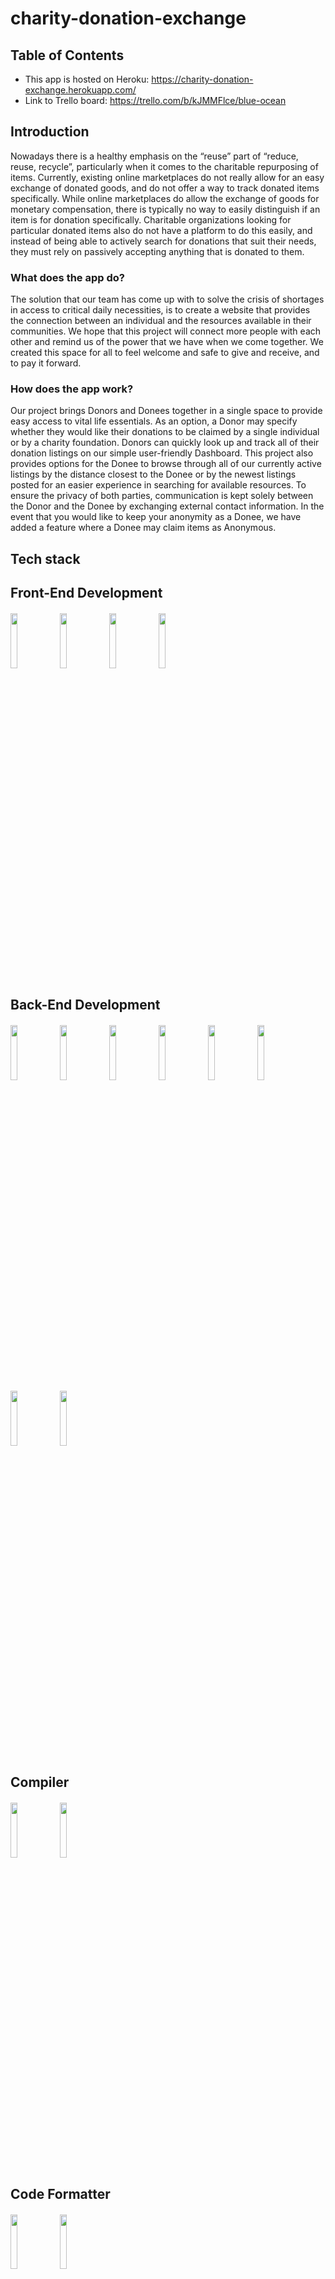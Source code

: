 

# charity-donation-exchange

## Table of Contents

* This app is hosted on Heroku: https://charity-donation-exchange.herokuapp.com/
* Link to Trello board: https://trello.com/b/kJMMFlce/blue-ocean

## Introduction

Nowadays there is a healthy emphasis on the “reuse” part of “reduce, reuse, recycle”, particularly when it comes to the charitable repurposing of items. Currently, existing online marketplaces do not really allow for an easy exchange of donated goods, and do not offer a way to track donated items specifically. While online marketplaces do allow the exchange of goods for monetary compensation, there is  typically  no  way  to  easily  distinguish if an item is for donation  specifically.  Charitable organizations looking for particular donated items also do not have a platform to do this easily, and instead of being able to actively search for donations that suit their needs, they must rely on passively accepting anything that is donated to them.  

### What does the app do?

The solution that our team has come up with to solve the crisis of shortages in access to critical  daily  necessities, is to  create  a  website  that provides the connection between an individual and the resources available in their communities. We hope that this  project  will  connect more people with each other and remind us of the power that we have when we come together. We created this space for all to feel welcome and safe to give and receive, and to pay it forward.  

### How does the app work?

Our project brings Donors and Donees together in a single space to provide easy access to vital life essentials. As an option, a Donor may specify whether they would like their donations to be claimed by a single individual or by a charity foundation. Donors can quickly look up and track all of their donation listings on our simple user-friendly Dashboard. This project also  provides options  for  the  Donee  to  browse through all of our currently active listings by the distance closest to the Donee or by the newest listings  posted for  an  easier  experience  in searching for available resources. To ensure the privacy of both parties, communication is kept solely between the Donor and the Donee by exchanging external contact information. In the event that you would like to keep your anonymity as a Donee, we have added a feature where a Donee may claim items as Anonymous. 

## Tech stack
## Front-End Development

####  <img width="15%" src="https://www.vectorlogo.zone/logos/reactjs/reactjs-ar21.svg"> <img width="15%" src="https://www.vectorlogo.zone/logos/netlifyapp_watercss/netlifyapp_watercss-ar21.svg"> <img width="15%" src="https://raw.githubusercontent.com/styled-components/brand/master/styled-components.png"> <img width="15%" src="https://www.vectorlogo.zone/logos/sass-lang/sass-lang-icon.svg">


## Back-End Development

####  <img width="15%" src="https://www.vectorlogo.zone/logos/nodejs/nodejs-ar21.svg"> <img width="15%" src="https://www.vectorlogo.zone/logos/nodemonio/nodemonio-ar21.svg"> <img width="15%" src="https://www.vectorlogo.zone/logos/expressjs/expressjs-ar21.svg"> <img width="15%" src="https://user-images.githubusercontent.com/8939680/57233884-20344080-6fe5-11e9-8df3-0df1282e1574.png"> <img width="15%" src="https://www.vectorlogo.zone/logos/mysql/mysql-ar21.svg"> <img width="15%" src="https://stackjava.com/wp-content/uploads/2018/03/bcrypt-logo.jpg"> <img width="15%" src="https://www.devonblog.com/wp-content/uploads/2018/08/jwt_05.jpg"> <img width="15%" src="https://www.vectorlogo.zone/logos/npmjs/npmjs-ar21.svg">



## Compiler

####  <img width="15%" src="https://www.vectorlogo.zone/logos/js_webpack/js_webpack-ar21.svg"> <img width="15%" src="https://www.vectorlogo.zone/logos/babeljs/babeljs-ar21.svg">

## Code Formatter

####  <img width="15%" src="https://www.vectorlogo.zone/logos/eslint/eslint-ar21.svg"> <img width="15%" src="https://raw.githubusercontent.com/prettier/prettier-logo/master/images/prettier-banner-light.png">

## Testing

#### <img width="15%" src="https://www.vectorlogo.zone/logos/newrelic/newrelic-ar21.svg"> <img width="15%" src="https://res.cloudinary.com/crunchbase-production/image/upload/c_lpad,h_256,w_256,f_auto,q_auto:eco,dpr_1/v1420816527/efcb3lfvkif27xsoreye.png">  <img width="15%" src="https://onward.justia.com/wp-content/uploads/2021/08/Website-Metrics-With-Google-Lighthouse-1024x538.png">

## Project Management

####  <img width="15%" src="https://www.vectorlogo.zone/logos/trello/trello-ar21.svg">

## Deployment
####  <img width="15%" src="https://www.vectorlogo.zone/logos/amazon_aws/amazon_aws-ar21.svg"> <img width="15%" src="https://www.vectorlogo.zone/logos/heroku/heroku-ar21.svg"> <img width="15%" src="https://www.vectorlogo.zone/logos/docker/docker-ar21.svg">



## Technical Challenges 



Blue Ocean Readme

Technical challenges and research that you anticipated:

* Managing git workflow among the largest team yet (5 people)
    * Plan: Make sure everyone is clear on the proper operating procedures for Pull Requests/Making changes/etc., communicate often
    * Learned: Need to communicate more while making changes, give other people a heads up before editing their code, make sure to merge the pull requests as soon as the code review is completed, could have set up a testing suite to test for functionality much faster before and after each PR
* Implementing a robust authentication feature
    * Plan: Assign the task to a person who will research the relevant methods needed and implement them
    * Learned: There are various technologies used for authentication, need to be selective based on the actual use-case, need to be mindful of the vulnerabilities that a particular technology may unexpectedly introduce to the app
* Connecting all the components (that were individually worked on) together to achieve functionality
    * Plan: need to constantly communicate with one another whenever working on connecting components that were built by different people, ensure functionality before making merges or pull requests
    * Learned: even a small change in one component can introduce bugs and other malfunctions in other components that interact with said component, having one person to put their foot down and declare the format or shape of the expected data in one component can help with efficiency since other people can simply work on matching that format in the data they are sending out, its better to follow the Agile approach of building iteratively instead of incrementally (make sure the components are integrated early and often as opposed to each person just working on building a complex component that later will take forever to integrate with other components


Unexpected challenges

* Splitting up the work (actual coding) among team members
    * Why was it a challenge: there were multiple ways of splitting up the work such as by component or by service (front-end, back-end, db, api) and we were unsure which method was most commonly used in real life situations and how efficient each method would be
    * What did we learn: as recommended to us, each person taking charge of a service and everyone working on their own service in parallel with others and integrating them at various points in time proved to be an efficient use of time as there was little downtime in terms of having to wait on the work of others (which would’ve been the case if each person was in charge of a full stack slice of the entire app)
* Debugging (more than expected)
    * Why was it a challenge: since each person only worked on their own service mostly, if a debugging session involved checking the entire app and each component, sometimes it would be hard to follow the flow of operations/data because you were unfamiliar with other people’s code
        * If code was changed during a debugging session when it wasn’t your own code and the original author was not made aware of those changes, they could’ve gone and implemented other functionalities based on that now-changed code which would’ve led to further bugs and broken stuff.
    * What did we learn: don’t change other people’s code, if you do let them know or talk to them beforehand to get their permission. Whenever a debugging session encompasses more than a single service, invite that other person(s) so that they can quickly parse through their code for you and help make the session end faster. Make use of zoom collaboration features more so we’re not just verbally communicating at a single person screen sharing which slowed down the process a lot
* Sorting by Distance
    * Why was it a challenge: we agreed to implement this feature at the initial meeting with client. However, it turned out to be a bit more complex than we had originally envisioned, because the idea was to take in a zip code from a user and calculate the distance from that zip code to the zip code of each listing in the database, and there wasn’t a straightforward way to calculate distance between two zip codes.
    * We brainstormed a number of solutions including
        * using an external API service that provided the distance between two queried zip codes (scrapped because query limit was 10 an hour)
        * Using the googlemap API (scrapped because it was a paid service and we didn’t have a budget)
        * Sorting instead by borough (since this app’s scope would be NYC only, per client) or city (scrapped in lieu of better solution)
        * Having a static object that has all NYC zip codes and their distance from one another (scrapped because very hard to make)
        * Extracting global coordinates from each zip code and then using a geolocation formula to calculate the distance between those two sets of coordinates (feasible, we had found a csv file with all zipcode/coordinates data pairs, but scrapped due to finding a npm module that accomplishes exactly the same goal for us)
        * Actual solution: basically the previous bullet but someone had bundled all the functionality into a single npm module which we installed and implemented



What additional features do you plan to add, how do you plan to implement those features?

* Extra features
    * Being able to upload multiple photo urls for a listing
    * Live chat or other more robust communication feature for donor <-> donee
    * Edit listing
    * Search function (keyword, category, etc.)
* Refactoring: 
    * React Context
    * React Router
* Optimization:
    * Page load/Lighthouse related metrics
    * Load balancing/nginx/redis caching
    * Stress testing to ensure scalability


Key lessons from working with an external stakeholder
* The client was not technologically well-versed, so we had to translate what she was requesting into technical action items that could then be easily broken down further in terms of ticketing and planning so that it could be implemented through code
* Given the limited time, at inception we needed to set the exact scope of the project in terms of features, functionality, and deliverables
* Before showing the client the final proposal, we needed to really deliberate and plan out if each of the features the client requested would be feasible in terms of actual implementation, and if so, to what degree
* The project proposal gave us the opportunity to come back to the client with specific deliverables and design ideas that we thought we could achieve within the project timeline, and have the client go through it and set her expectations on the final product

Key lessons from user stories/ticketing
* User stories are non-technical in that they come almost directly from the client’s requested features
* Translating these stories into tickets that are isolated from one another in terms of service so that a single programmer can work on it on their own proved to be trickier than originally expected
* Learned that it’s always better to break down a user story into as granular of a ticket as you can make it, since it will simplify the task at hand
* Always make sure tickets are assigned to individuals and that everyone is aware of who is working on which ticket so the process is efficient and people are always working in parallel

Key lessons from standups/code reviews
* Good to set specific daily goals so that you always have a clear idea of what you should be accomplishing by the end of that day
* In addition, setting tangible group goals in order of priority (MVP first, then other features, etc) would’ve helped with productivity even more
* Code reviews could’ve been a bit more thorough and functionality testing should’ve been performed a bit more often instead of instant merging
